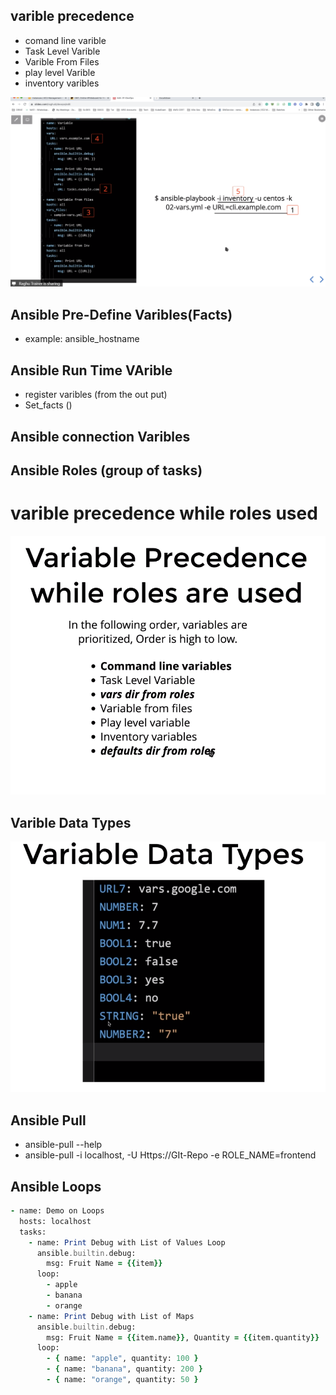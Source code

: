 ## varible precedence
- comand line varible
- Task Level Varible
- Varible From Files
- play level Varible
- inventory varibles

![](2022-09-23-06-38-32.png)

## Ansible Pre-Define Varibles(Facts)
- example: ansible_hostname

## Ansible Run Time VArible
- register varibles (from the out put)
- Set_facts ()
## Ansible connection Varibles
## Ansible Roles (group of tasks)
# varible precedence while roles used 
![](2022-09-23-07-01-22.png)

## Varible Data Types 
![](2022-09-23-07-02-55.png)

## Ansible Pull 

- ansible-pull --help
- ansible-pull -i localhost, -U Https://GIt-Repo -e ROLE_NAME=frontend

## Ansible Loops
```f
- name: Demo on Loops
  hosts: localhost
  tasks:
    - name: Print Debug with List of Values Loop
      ansible.builtin.debug:
        msg: Fruit Name = {{item}}
      loop:
        - apple
        - banana
        - orange
    - name: Print Debug with List of Maps
      ansible.builtin.debug:
        msg: Fruit Name = {{item.name}}, Quantity = {{item.quantity}}
      loop:
        - { name: "apple", quantity: 100 }
        - { name: "banana", quantity: 200 }
        - { name: "orange", quantity: 50 }
```